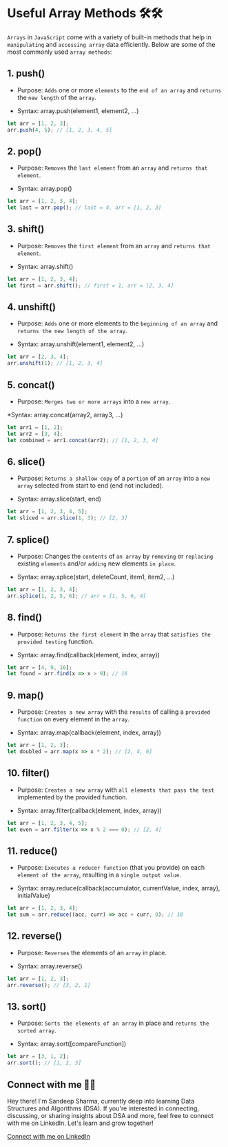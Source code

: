 # Useful Array Methods 🛠️🛠️

`Arrays` in `JavaScript` come with a variety of built-in methods that help in `manipulating` and `accessing array` data efficiently. Below are some of the most commonly used `array methods`:

## 1. push()

* Purpose: `Adds` one or more `elements` to the `end of an array` and `returns` the `new length` of the `array`.

* Syntax: array.push(element1, element2, ...)

```javascript
let arr = [1, 2, 3];
arr.push(4, 5); // [1, 2, 3, 4, 5]
```

## 2. pop()

* Purpose: `Removes` the `last element` from an `array` and `returns that element`.

* Syntax: array.pop()

```javascript
let arr = [1, 2, 3, 4];
let last = arr.pop(); // last = 4, arr = [1, 2, 3]
```

## 3. shift()

* Purpose: `Removes` the `first element` from an `array` and `returns that element`.

* Syntax: array.shift()

```javascript
let arr = [1, 2, 3, 4];
let first = arr.shift(); // first = 1, arr = [2, 3, 4]
```

## 4. unshift()

* Purpose: `Adds` one or more elements to the `beginning of an array` and `returns the new length of the array`.

* Syntax: array.unshift(element1, element2, ...)

```javascript
let arr = [2, 3, 4];
arr.unshift(1); // [1, 2, 3, 4]
```

## 5. concat()

* Purpose: `Merges two or more arrays` into a `new array`.

*Syntax: array.concat(array2, array3, ...)

```javascript
let arr1 = [1, 2];
let arr2 = [3, 4];
let combined = arr1.concat(arr2); // [1, 2, 3, 4]
```

## 6. slice()

* Purpose: `Returns a shallow copy` of a `portion` of an `array` into a `new array` selected from start to end (end not included).

* Syntax: array.slice(start, end)

```javascript
let arr = [1, 2, 3, 4, 5];
let sliced = arr.slice(1, 3); // [2, 3]
```

## 7. splice()

* Purpose: Changes the `contents` of `an array` by `removing` or `replacing` existing `elements` and/or `adding` new elements `in place`.

* Syntax: array.splice(start, deleteCount, item1, item2, ...)

```javascript
let arr = [1, 2, 3, 4];
arr.splice(1, 2, 5, 6); // arr = [1, 5, 6, 4]
```

## 8. find()

* Purpose: `Returns the first element` in the `array` that `satisfies the provided testing` function.

* Syntax: array.find(callback(element, index, array))

```javascript
let arr = [4, 9, 16];
let found = arr.find(x => x > 9); // 16
```

## 9. map()

* Purpose: `Creates a new array` with the `results` of calling a `provided function` on every element in the `array`.

* Syntax: array.map(callback(element, index, array))

```javascript
let arr = [1, 2, 3];
let doubled = arr.map(x => x * 2); // [2, 4, 6]
```

## 10. filter()

* Purpose: `Creates a new array` with `all elements that pass the test` implemented by the provided function.

* Syntax: array.filter(callback(element, index, array))

```javascript
let arr = [1, 2, 3, 4, 5];
let even = arr.filter(x => x % 2 === 0); // [2, 4]
```

## 11. reduce()

* Purpose: `Executes a reducer function` (that you provide) on each `element of the array`, resulting in a `single output value`.

* Syntax: array.reduce(callback(accumulator, currentValue, index, array), initialValue)

```javascript
let arr = [1, 2, 3, 4];
let sum = arr.reduce((acc, curr) => acc + curr, 0); // 10
```

## 12. reverse()

* Purpose: `Reverses` the elements of an `array` in place.

* Syntax: array.reverse()

```javascript
let arr = [1, 2, 3];
arr.reverse(); // [3, 2, 1]
```

## 13. sort()

* Purpose: `Sorts the elements of an array` in place and `returns the sorted array`.

* Syntax: array.sort([compareFunction])

```javascript
let arr = [3, 1, 2];
arr.sort(); // [1, 2, 3]
```

## Connect with me 🎉🎉

Hey there! I'm Sandeep Sharma, currently deep into learning Data Structures and Algorithms (DSA). If you're interested in connecting, discussing, or sharing insights about DSA and more, feel free to connect with me on LinkedIn. Let's learn and grow together!

[Connect with me on LinkedIn](https://www.linkedin.com/in/devsandeepsharma/)